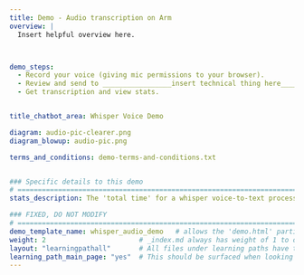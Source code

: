 ```yaml
---
title: Demo - Audio transcription on Arm
overview: | 
  Insert helpful overview here.



demo_steps:
  - Record your voice (giving mic permissions to your browser).
  - Review and send to _________________insert technical thing here_____________.
  - Get transcription and view stats.


title_chatbot_area: Whisper Voice Demo

diagram: audio-pic-clearer.png
diagram_blowup: audio-pic.png

terms_and_conditions: demo-terms-and-conditions.txt


### Specific details to this demo
# ================================================================================
stats_description: The 'total time' for a whisper voice-to-text process refers to the complete duration taken from the moment the audio input is received until the final text output is generated. This includes several related times such as the 'pre-processing time', which is the time taken to prepare the audio data for transcription, the 'transcription time', which is the actual time spent converting the audio to text, and the 'post-processing time', which involves refining and formatting the transcribed text. Each of these stages contributes to the overall 'total time' and can vary depending on factors such as audio quality, length of the audio, and the efficiency of the transcription algorithm.

### FIXED, DO NOT MODIFY
# ================================================================================
demo_template_name: whisper_audio_demo   # allows the 'demo.html' partial to route to the correct Configuration and Demo/Stats sub partials for page render.
weight: 2                       # _index.md always has weight of 1 to order correctly
layout: "learningpathall"       # All files under learning paths have this same wrapper
learning_path_main_page: "yes"  # This should be surfaced when looking for related content. Only set for _index.md of learning path content.
---
```



